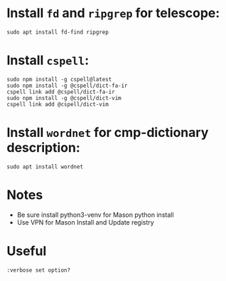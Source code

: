 # Install `fd` and `ripgrep` for telescope:

`sudo apt install fd-find ripgrep`

# Install `cspell`:

```
sudo npm install -g cspell@latest
sudo npm install -g @cspell/dict-fa-ir
cspell link add @cspell/dict-fa-ir
sudo npm install -g @cspell/dict-vim
cspell link add @cspell/dict-vim
```

# Install `wordnet` for cmp-dictionary description:

`sudo apt install wordnet`

# Notes

- Be sure install python3-venv for Mason python install
- Use VPN for Mason Install and Update registry

# Useful

`:verbose set option?`
